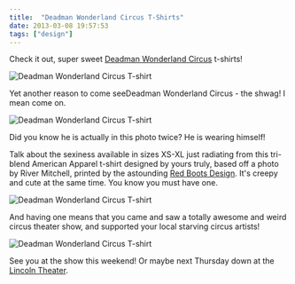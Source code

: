 ```yaml
---
title:  "Deadman Wonderland Circus T-Shirts"
date: 2013-03-08 19:57:53
tags: ["design"]
---
```


Check it out, super sweet [Deadman Wonderland Circus](http://www.deadmanwonderlandcircus.com) t-shirts!

![Deadman Wonderland Circus T-shirt](/uploads/2013/03/deadman-wonderland-tshirt_01.jpg)

Yet another reason to come seeDeadman Wonderland Circus - the shwag! I mean come on.

![Deadman Wonderland Circus T-shirt](/uploads/2013/03/deadman-wonderland-tshirt_05.jpg)

Did you know he is actually in this photo twice? He is wearing himself!

Talk about the sexiness available in sizes XS-XL just radiating from this tri-blend American Apparel t-shirt designed by yours truly, based off a photo by River Mitchell, printed by the astounding [Red Boots Design](http://www.redbootsdesign.com/). It's creepy and cute at the same time. You know you must have one.

![Deadman Wonderland Circus T-shirt](/uploads/2013/03/deadman-wonderland-tshirt_03.jpg)

And having one means that you came and saw a totally awesome and weird circus theater show, and supported your local starving circus artists!

![Deadman Wonderland Circus T-shirt](/uploads/2013/03/deadman-wonderland-tshirt_04.jpg)

See you at the show this weekend! Or maybe next Thursday down at the [Lincoln Theater](http://www.lincolntheatre.org/).
